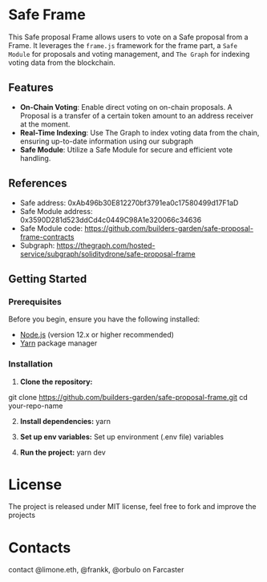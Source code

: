 # Safe Frame

This Safe proposal Frame allows users to vote on a Safe proposal from a Frame.
It leverages the `frame.js` framework for the frame part, a `Safe Module` for proposals and voting management, and `The Graph` for indexing voting data from the blockchain.

## Features

- **On-Chain Voting**: Enable direct voting on on-chain proposals. A Proposal is a transfer of a certain token amount to an address receiver at the moment.
- **Real-Time Indexing**: Use The Graph to index voting data from the chain, ensuring up-to-date information using our subgraph
- **Safe Module**: Utilize a Safe Module for secure and efficient vote handling.
  
## References
- Safe address: 0xAb496b30E812270bf3791ea0c17580499d17F1aD
- Safe Module address: 0x3590D281d523ddCd4c0449C98A1e320066c34636
- Safe Module code: https://github.com/builders-garden/safe-proposal-frame-contracts
- Subgraph: https://thegraph.com/hosted-service/subgraph/soliditydrone/safe-proposal-frame

## Getting Started

### Prerequisites

Before you begin, ensure you have the following installed:
- [Node.js](https://nodejs.org/en/) (version 12.x or higher recommended)
- [Yarn](https://yarnpkg.com/) package manager

### Installation

1. **Clone the repository:**

git clone https://github.com/builders-garden/safe-proposal-frame.git
cd your-repo-name

2. **Install dependencies:**
yarn

3. **Set up env variables:**
Set up environment (.env file) variables

4. **Run the project:**
yarn dev

# License
The project is released under MIT license, feel free to fork and improve the projects

# Contacts
contact @limone.eth, @frankk, @orbulo on Farcaster





